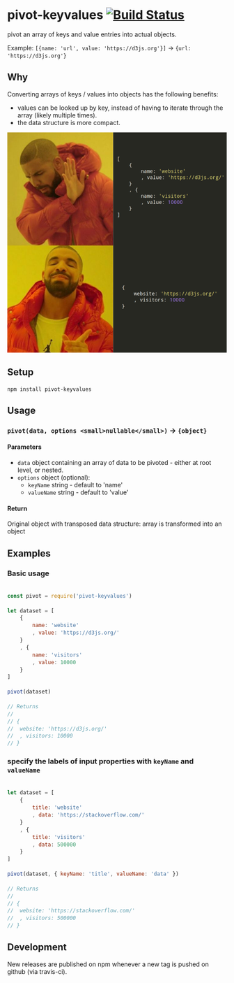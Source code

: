 # pivot-keyvalues [![Build Status](https://travis-ci.org/Mango-information-systems/pivot-keyvalues.svg?branch=master)](https://travis-ci.org/Mango-information-systems/pivot-keyvalues)

pivot an array of keys and value entries into actual objects.

Example: `[{name: 'url', value: 'https://d3js.org'}]` → `{url: 'https://d3js.org'}`

## Why

Converting arrays of keys / values into objects has the following benefits:

* values can be looked up by key, instead of having to iterate through the array (likely multiple times).
* the data structure is more compact.

![Why-pivot](/docs/why-pivot-keyvalues.png?raw=true)

## Setup

    npm install pivot-keyvalues

## Usage

### `pivot(data, options <small>nullable</small>)` → `{object}`

#### Parameters

* `data` object containing an array of data to be pivoted - either at root level, or nested.
* `options` object (optional):
  * `keyName` string - default to 'name'
  * `valueName` string - default to 'value'


#### Return

Original object with transposed data structure: array is transformed into an object

## Examples

### Basic usage

````javascript

const pivot = require('pivot-keyvalues')

let dataset = [
	{
		name: 'website'
		, value: 'https://d3js.org/'
	}
	, {
		name: 'visitors'
		, value: 10000
	}
]

pivot(dataset)

// Returns
//
// {
// 	website: 'https://d3js.org/'
// 	, visitors: 10000
// }

````

### specify the labels of input properties with `keyName` and `valueName`

````javascript

let dataset = [
	{
		title: 'website'
		, data: 'https://stackoverflow.com/'
	}
	, {
		title: 'visitors'
		, data: 500000
	}
]

pivot(dataset, { keyName: 'title', valueName: 'data' })

// Returns
//
// {
// 	website: 'https://stackoverflow.com/'
// 	, visitors: 500000
// }

````

## Development

New releases are published on npm whenever a new tag is pushed on github (via travis-ci).
